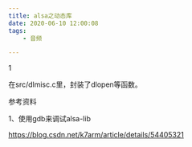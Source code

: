 ```yaml
---
title: alsa之动态库
date: 2020-06-10 12:00:08
tags:
	- 音频

---
```


1

在src/dlmisc.c里，封装了dlopen等函数。



参考资料

1、使用gdb来调试alsa-lib

https://blog.csdn.net/k7arm/article/details/54405321

